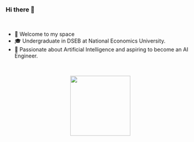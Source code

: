 <h3 id="hi-there">Hi there 👋</h3>
<br>
<ul>
<li>🌱 Welcome to my space</li>
<li>🎓 Undergraduate in DSEB at National Economics University.</li>
<li>💖 Passionate about Artificial Intelligence and aspiring to become an AI Engineer. </li>
</ul>
<br>
<p align="center" style="height: 180px;">
    <img style="height:10rem;" src="https://github-readme-streak-stats.herokuapp.com/?user=HoangPhuc-999&theme=radical&hide_border=false">
</p>
